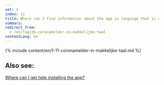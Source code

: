 ```yaml
---
set: 1
index: 11
title: Where can I find information about the app in language that is easy to understand?
summary: 
redirect_from: 
  - /en/faq/26-coronamelder-in-makkelijke-taal
contentLang: en
---
```

{% include content/en/1-11-coronamelder-in-makkelijke-taal.md %}

## Also see:

[Where can I get help installing the app?](/{{page.lang}}/faq/1-10-waar-kan-ik-hulp-krijgen-bij-het-installeren-van-de-app)
